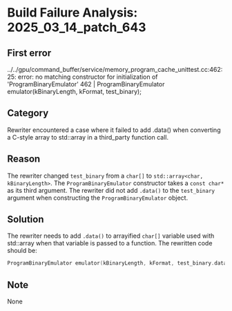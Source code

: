 # Build Failure Analysis: 2025_03_14_patch_643

## First error

../../gpu/command_buffer/service/memory_program_cache_unittest.cc:462:25: error: no matching constructor for initialization of 'ProgramBinaryEmulator'
  462 |   ProgramBinaryEmulator emulator(kBinaryLength, kFormat, test_binary);

## Category
Rewriter encountered a case where it failed to add .data() when converting a C-style array to std::array in a third_party function call.

## Reason
The rewriter changed `test_binary` from a `char[]` to `std::array<char, kBinaryLength>`.  The `ProgramBinaryEmulator` constructor takes a `const char*` as its third argument. The rewriter did not add `.data()` to the `test_binary` argument when constructing the `ProgramBinaryEmulator` object.

## Solution
The rewriter needs to add `.data()` to arrayified `char[]` variable used with std::array when that variable is passed to a function.
The rewritten code should be:

```c++
ProgramBinaryEmulator emulator(kBinaryLength, kFormat, test_binary.data());
```

## Note
None
